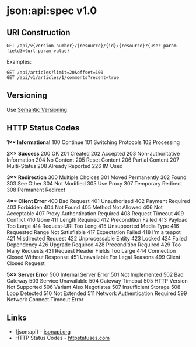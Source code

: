 # json:api:spec v1.0

## URI Construction

```
GET /api/v{version-number}/{resource}/{id}/{resource}?{user-param-field}={url-param-value}
```

Examples:
```
GET /api/articles?limit=20&offset=100
GET /api/v1/articles/1/comments?recent=true
```

## Versioning

Use [Semantic Versioning](https://semver.org/)

## HTTP Status Codes

**1×× Informational**
100 Continue
101 Switching Protocols
102 Processing

**2×× Success**
200 OK
201 Created
202 Accepted
203 Non-authoritative Information
204 No Content
205 Reset Content
206 Partial Content
207 Multi-Status
208 Already Reported
226 IM Used

**3×× Redirection**
300 Multiple Choices
301 Moved Permanently
302 Found
303 See Other
304 Not Modified
305 Use Proxy
307 Temporary Redirect
308 Permanent Redirect

**4×× Client Error**
400 Bad Request
401 Unauthorized
402 Payment Required
403 Forbidden
404 Not Found
405 Method Not Allowed
406 Not Acceptable
407 Proxy Authentication Required
408 Request Timeout
409 Conflict
410 Gone
411 Length Required
412 Precondition Failed
413 Payload Too Large
414 Request-URI Too Long
415 Unsupported Media Type
416 Requested Range Not Satisfiable
417 Expectation Failed
418 I'm a teapot
421 Misdirected Request
422 Unprocessable Entity
423 Locked
424 Failed Dependency
426 Upgrade Required
428 Precondition Required
429 Too Many Requests
431 Request Header Fields Too Large
444 Connection Closed Without Response
451 Unavailable For Legal Reasons
499 Client Closed Request

**5×× Server Error**
500 Internal Server Error
501 Not Implemented
502 Bad Gateway
503 Service Unavailable
504 Gateway Timeout
505 HTTP Version Not Supported
506 Variant Also Negotiates
507 Insufficient Storage
508 Loop Detected
510 Not Extended
511 Network Authentication Required
599 Network Connect Timeout Error

## Links
- {json:api} - [jsonapi.org](https://jsonapi.org/)
- HTTP Status Codes - [httpstatuses.com](https://httpstatuses.com/)

